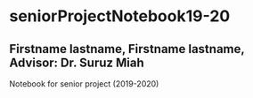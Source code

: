 # seniorProjectNotebook19-20
## Firstname lastname, Firstname lastname, Advisor: Dr. Suruz Miah


Notebook for senior project (2019-2020)

